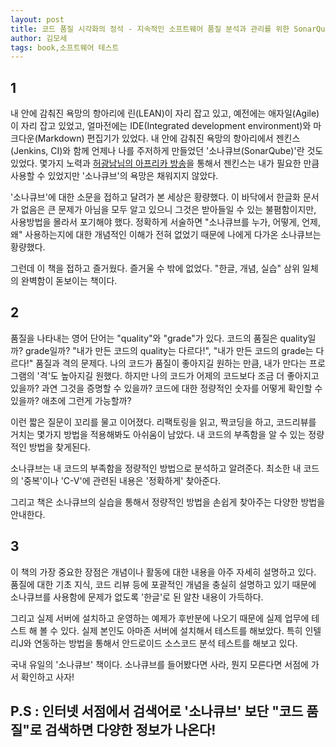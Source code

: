 ```yaml
---
layout: post
title: 코드 품질 시각화의 정석 - 지속적인 소프트웨어 품질 분석과 관리를 위한 SonarQube 완벽 가이드
author: 김모세
tags: book,소프트웨어 테스트
---
```


## 1
내 안에 감춰진 욕망의 항아리에 린(LEAN)이 자리 잡고 있고, 예전에는 애자일(Agile)이 자리 잡고 있었고, 얼마전에는 IDE(Integrated development environment)와 마크다운(Markdown) 편집기가 있었다. 내 안에 감춰진 욕망의 항아리에서 젠킨스(Jenkins, CI)와 함께 언제나 나를 주저하게 만들었던 '소나큐브(SonarQube)'란 것도 있었다. 몇가지 노력과 [허광남님의 아프리카 방송](https://www.youtube.com/watch?v=yP4EHnKcOrc)을 통해서 젠킨스는 내가 필요한 만큼 사용할 수 있었지만 '소나큐브'의 욕망은 채워지지 않았다.

'소나큐브'에 대한 소문을 접하고 달려가 본 세상은 황량했다. 이 바닥에서 한글화 문서가 없음은 큰 문제가 아님을 모두 알고 있으니 그것은 받아들일 수 있는 불폄함이지만, 사용방법을 몰라서 포기해야 했다. 정확하게 서술하면 "소나큐브를 누가, 어떻게, 언제, 왜" 사용하는지에 대한 개념적인 이해가 전혀 없었기 때문에 나에게 다가온 소나큐브는 황량했다.

그런데 이 책을 접하고 즐거웠다. 즐거울 수 밖에 없었다. "한글, 개념, 실습" 삼위 일체의 완벽함이 돋보이는 책이다. 


## 2
품질을 나타내는 영어 단어는 "quality"와 "grade"가 있다. 코드의 품질은 quality일까? grade일까? "내가 만든 코드의 quality는 다르다!", "내가 만든 코드의 grade는 다르다!" 품질과 격의 문제다. 나의 코드가 품질이 좋아지길 원하는 만큼, 내가 만다는 프로그램의 '격'도 높아지길 원했다. 하지만 나의 코드가 어제의 코드보다 조금 더 좋아지고 있을까? 과연 그것을 증명할 수 있을까? 코드에 대한 정량적인 숫자를 어떻게 확인할 수 있을까? 애초에 그런게 가능할까?

이런 짧은 질문이 꼬리를 물고 이어졌다. 리팩토링을 읽고, 짝코딩을 하고, 코드리뷰를 거치는 몇가지 방법을 적용해봐도 아쉬움이 남았다. 내 코드의 부족함을 알 수 있는 정량적인 방법을 찾게된다. 

소나큐브는 내 코드의 부족함을 정량적인 방법으로 분석하고 알려준다. 최소한 내 코드의 '중복'이나 'C-V'에 관련된 내용은 '정확하게' 찾아준다.

그리고 책은 소나큐브의 실습을 통해서 정량적인 방법을 손쉽게 찾아주는 다양한 방법을 안내한다.

## 3
이 책의 가장 중요한 장점은 개념이나 활동에 대한 내용을 아주 자세히 설명하고 있다.  품질에 대한 기초 지식, 코드 리뷰 등에 포괄적인 개념을 충실히 설명하고 있기 때문에 소나큐브를 사용함에 문제가 없도록 '한글'로 된 알찬 내용이 가득하다.

그리고 실제 서버에 설치하고 운영하는 예제가 후반분에 나오기 때문에 실제 업무에 테스트 해 볼 수 있다. 실제 본인도 아마존 서버에 설치해서 테스트를 해보았다. 특히 인텔리J와 연동하는 방법을 통해서 안드로이드 소스코드 분석 테스트를 해보고 있다.

국내 유일의 '소나큐브' 책이다. 소나큐브를 들어봤다면 사라, 뭔지 모른다면 서점에 가서 확인하고 사자!

P.S : 인터넷 서점에서 검색어로 '소나큐브' 보단 "코드 품질"로 검색하면 다양한 정보가 나온다!
-----



